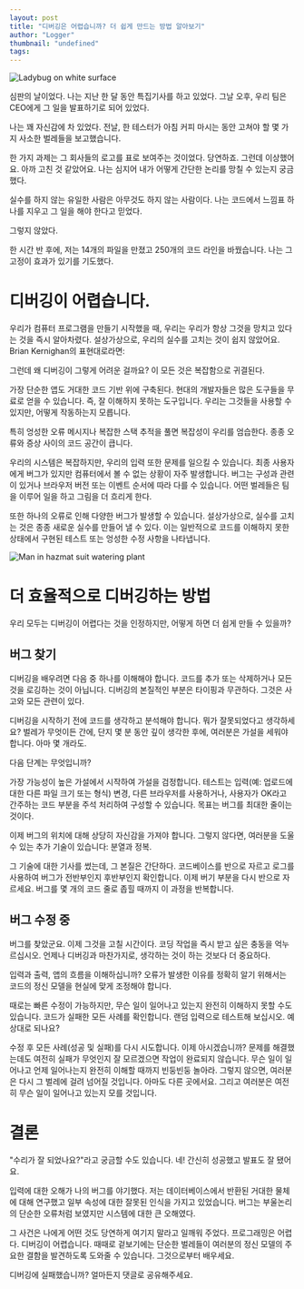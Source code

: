 ```yaml
---
layout: post
title: "디버깅은 어렵습니까? 더 쉽게 만드는 방법 알아보기"
author: "Logger"
thumbnail: "undefined"
tags: 
---
```



![Ladybug on white surface](https://miro.medium.com/max/7776/1*zyQBZfbmwwYuELzfZ0jYBA.jpeg)

심판의 날이었다. 나는 지난 한 달 동안 특집기사를 하고 있었다. 그날 오후, 우리 팀은 CEO에게 그 일을 발표하기로 되어 있었다.

나는 꽤 자신감에 차 있었다. 전날, 한 테스터가 아침 커피 마시는 동안 고쳐야 할 몇 가지 사소한 벌레들을 보고했습니다.

한 가지 과제는 그 회사들의 로고를 표로 보여주는 것이었다. 당연하죠. 그런데 이상했어요. 아까 고친 것 같았어요. 나는 심지어 내가 어떻게 간단한 논리를 망칠 수 있는지 궁금했다.

실수를 하지 않는 유일한 사람은 아무것도 하지 않는 사람이다. 나는 코드에서 느낌표 하나를 지우고 그 일을 해야 한다고 믿었다.

그렇지 않았다.

한 시간 반 후에, 저는 14개의 파일을 만졌고 250개의 코드 라인을 바꿨습니다. 나는 그 고정이 효과가 있기를 기도했다.

# 디버깅이 어렵습니다.

우리가 컴퓨터 프로그램을 만들기 시작했을 때, 우리는 우리가 항상 그것을 망치고 있다는 것을 즉시 알아차렸다. 설상가상으로, 우리의 실수를 고치는 것이 쉽지 않았어요. Brian Kernighan의 표현대로라면:

그런데 왜 디버깅이 그렇게 어려운 걸까요? 이 모든 것은 복잡함으로 귀결된다.

가장 단순한 앱도 거대한 코드 기반 위에 구축된다. 현대의 개발자들은 많은 도구들을 무료로 얻을 수 있습니다. 즉, 잘 이해하지 못하는 도구입니다. 우리는 그것들을 사용할 수 있지만, 어떻게 작동하는지 모릅니다.

특히 엉성한 오류 메시지나 복잡한 스택 추적을 풀면 복잡성이 우리를 엄습한다. 종종 오류와 증상 사이의 코드 공간이 큽니다.

우리의 시스템은 복잡하지만, 우리의 입력 또한 문제를 일으킬 수 있습니다. 최종 사용자에게 버그가 있지만 컴퓨터에서 볼 수 없는 상황이 자주 발생합니다. 버그는 구성과 관련이 있거나 브라우저 버전 또는 이벤트 순서에 따라 다를 수 있습니다. 어떤 벌레들은 팀을 이루어 일을 하고 그림을 더 흐리게 한다.

또한 하나의 오류로 인해 다양한 버그가 발생할 수 있습니다. 설상가상으로, 실수를 고치는 것은 종종 새로운 실수를 만들어 낼 수 있다. 이는 일반적으로 코드를 이해하지 못한 상태에서 구현된 테스트 또는 엉성한 수정 사항을 나타냅니다.

![Man in hazmat suit watering plant](https://miro.medium.com/max/12000/1*HzrnTwdfZ9NcOO0SNiBH1A.jpeg)

# 더 효율적으로 디버깅하는 방법

우리 모두는 디버깅이 어렵다는 것을 인정하지만, 어떻게 하면 더 쉽게 만들 수 있을까?

## 버그 찾기

디버깅을 배우려면 다음 중 하나를 이해해야 합니다. 코드를 추가 또는 삭제하거나 모든 것을 로깅하는 것이 아닙니다. 디버깅의 본질적인 부분은 타이핑과 무관하다. 그것은 사고와 모든 관련이 있다.

디버깅을 시작하기 전에 코드를 생각하고 분석해야 합니다. 뭐가 잘못되었다고 생각하세요? 벌레가 무엇이든 간에, 단지 몇 분 동안 깊이 생각한 후에, 여러분은 가설을 세워야 합니다. 아마 몇 개라도.

다음 단계는 무엇입니까?

가장 가능성이 높은 가설에서 시작하여 가설을 검정합니다. 테스트는 입력(예: 업로드에 대한 다른 파일 크기 또는 형식) 변경, 다른 브라우저를 사용하거나, 사용자가 OK라고 간주하는 코드 부분을 주석 처리하여 구성할 수 있습니다. 목표는 버그를 최대한 줄이는 것이다.

이제 버그의 위치에 대해 상당히 자신감을 가져야 합니다. 그렇지 않다면, 여러분을 도울 수 있는 추가 기술이 있습니다: 분열과 정복.

그 기술에 대한 기사를 썼는데, 그 본질은 간단하다. 코드베이스를 반으로 자르고 로그를 사용하여 버그가 전반부인지 후반부인지 확인합니다. 이제 버기 부분을 다시 반으로 자르세요. 버그를 몇 개의 코드 줄로 좁힐 때까지 이 과정을 반복합니다.

## 버그 수정 중

버그를 찾았군요. 이제 그것을 고칠 시간이다. 코딩 작업을 즉시 받고 싶은 충동을 억누르십시오. 언제나 디버깅과 마찬가지로, 생각하는 것이 하는 것보다 더 중요하다.

입력과 출력, 앱의 흐름을 이해하십니까? 오류가 발생한 이유를 정확히 알기 위해서는 코드의 정신 모델을 현실에 맞게 조정해야 합니다.

때로는 빠른 수정이 가능하지만, 무슨 일이 일어나고 있는지 완전히 이해하지 못할 수도 있습니다. 코드가 실패한 모든 사례를 확인합니다. 랜덤 입력으로 테스트해 보십시오. 예상대로 되나요?

수정 후 모든 사례(성공 및 실패)를 다시 시도합니다. 이제 아시겠습니까? 문제를 해결했는데도 여전히 실패가 무엇인지 잘 모르겠으면 작업이 완료되지 않습니다. 무슨 일이 일어나고 언제 일어나는지 완전히 이해할 때까지 빈둥빈둥 놀아라. 그렇지 않으면, 여러분은 다시 그 벌레에 걸려 넘어질 것입니다. 아마도 다른 곳에서요. 그리고 여러분은 여전히 무슨 일이 일어나고 있는지 모를 것입니다.

# 결론

"수리가 잘 되었나요?"라고 궁금할 수도 있습니다. 네! 간신히 성공했고 발표도 잘 됐어요.

입력에 대한 오해가 나의 버그를 야기했다. 저는 데이터베이스에서 반환된 거대한 물체에 대해 연구했고 일부 속성에 대한 잘못된 인식을 가지고 있었습니다. 버그는 부울논리의 단순한 오류처럼 보였지만 시스템에 대한 큰 오해였다.

그 사건은 나에게 어떤 것도 당연하게 여기지 말라고 일깨워 주었다. 프로그래밍은 어렵다. 디버깅이 어렵습니다. 때때로 겉보기에는 단순한 벌레들이 여러분의 정신 모델의 주요한 결함을 발견하도록 도와줄 수 있습니다. 그것으로부터 배우세요.

디버깅에 실패했습니까? 얼마든지 댓글로 공유해주세요.